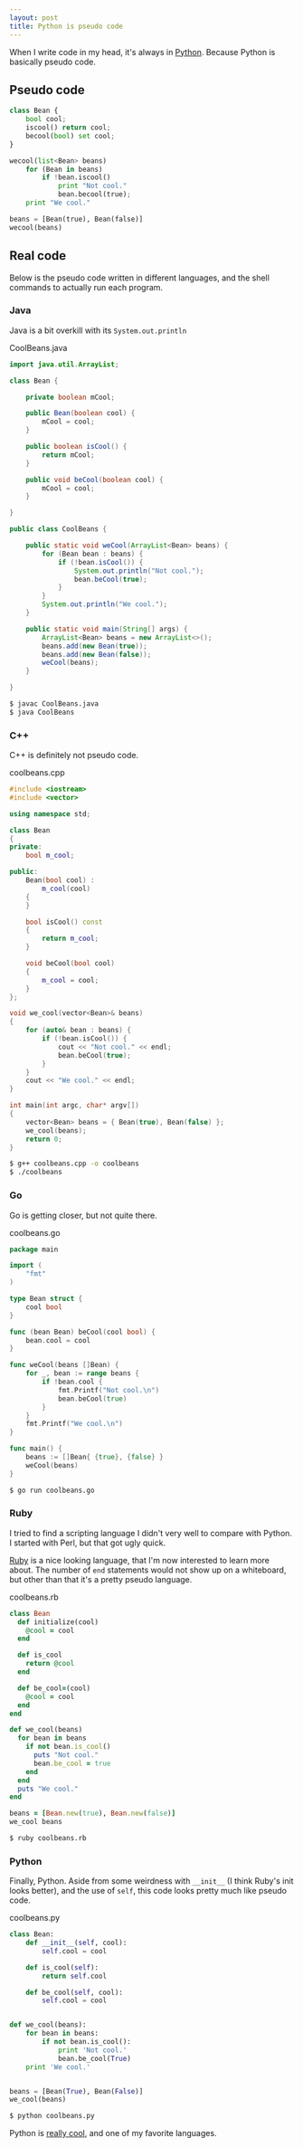 ```yaml
---
layout: post
title: Python is pseudo code
---
```


When I write code in my head, it's always in [Python](http://python.org/).  Because Python is basically pseudo code.

## Pseudo code

~~~ python
class Bean {
    bool cool;
    iscool() return cool;
    becool(bool) set cool;
}

wecool(list<Bean> beans)
    for (Bean in beans)
        if !bean.iscool()
            print "Not cool."
            bean.becool(true);
    print "We cool."

beans = [Bean(true), Bean(false)]
wecool(beans)
~~~

## Real code

Below is the pseudo code written in different languages, and the shell commands to actually run each program.

### Java

Java is a bit overkill with its `System.out.println`

CoolBeans.java

~~~ java
import java.util.ArrayList;

class Bean {

    private boolean mCool;

    public Bean(boolean cool) {
        mCool = cool;
    }

    public boolean isCool() {
        return mCool;
    }

    public void beCool(boolean cool) {
        mCool = cool;
    }

}

public class CoolBeans {

    public static void weCool(ArrayList<Bean> beans) {
        for (Bean bean : beans) {
            if (!bean.isCool()) {
                System.out.println("Not cool.");
                bean.beCool(true);
            }
        }
        System.out.println("We cool.");
    }

    public static void main(String[] args) {
        ArrayList<Bean> beans = new ArrayList<>();
        beans.add(new Bean(true));
        beans.add(new Bean(false));
        weCool(beans);
    }

}
~~~

~~~ bash
$ javac CoolBeans.java
$ java CoolBeans
~~~

### C++

C++ is definitely not pseudo code.

coolbeans.cpp

~~~ cpp
#include <iostream>
#include <vector>

using namespace std;

class Bean
{
private:
    bool m_cool;

public:
    Bean(bool cool) :
        m_cool(cool)
    {
    }

    bool isCool() const
    {
        return m_cool;
    }

    void beCool(bool cool)
    {
        m_cool = cool;
    }
};

void we_cool(vector<Bean>& beans)
{
    for (auto& bean : beans) {
        if (!bean.isCool()) {
            cout << "Not cool." << endl;
            bean.beCool(true);
        }
    }
    cout << "We cool." << endl;
}

int main(int argc, char* argv[])
{
    vector<Bean> beans = { Bean(true), Bean(false) };
    we_cool(beans);
    return 0;
}
~~~

~~~ bash
$ g++ coolbeans.cpp -o coolbeans
$ ./coolbeans
~~~

### Go

Go is getting closer, but not quite there.

coolbeans.go

~~~ go
package main

import (
	"fmt"
)

type Bean struct {
	cool bool
}

func (bean Bean) beCool(cool bool) {
	bean.cool = cool
}

func weCool(beans []Bean) {
	for _, bean := range beans {
		if !bean.cool {
			fmt.Printf("Not cool.\n")
			bean.beCool(true)
		}
	}
	fmt.Printf("We cool.\n")
}

func main() {
	beans := []Bean{ {true}, {false} }
	weCool(beans)
}
~~~

~~~ bash
$ go run coolbeans.go
~~~

### Ruby

I tried to find a scripting language I didn't very well to compare with Python.  I started with Perl, but that got ugly quick.

[Ruby](https://www.ruby-lang.org/) is a nice looking language, that I'm now interested to learn more about.
The number of `end` statements would not show up on a whiteboard, but other than that it's a pretty pseudo language.

coolbeans.rb

~~~ ruby
class Bean
  def initialize(cool)
    @cool = cool
  end

  def is_cool
    return @cool
  end

  def be_cool=(cool)
    @cool = cool
  end
end

def we_cool(beans)
  for bean in beans
    if not bean.is_cool()
      puts "Not cool."
      bean.be_cool = true
    end
  end
  puts "We cool."
end

beans = [Bean.new(true), Bean.new(false)]
we_cool beans
~~~

~~~ bash
$ ruby coolbeans.rb
~~~

### Python

Finally, Python.  Aside from some weirdness with `__init__` (I think Ruby's init looks better), and the use of `self`, this code looks pretty much like pseudo code.

coolbeans.py

~~~ python
class Bean:
    def __init__(self, cool):
        self.cool = cool

    def is_cool(self):
        return self.cool

    def be_cool(self, cool):
        self.cool = cool


def we_cool(beans):
    for bean in beans:
        if not bean.is_cool():
            print 'Not cool.'
            bean.be_cool(True)
    print 'We cool.'


beans = [Bean(True), Bean(False)]
we_cool(beans)
~~~

~~~ bash
$ python coolbeans.py
~~~

Python is [really cool](http://xkcd.com/353/), and one of my favorite languages.
